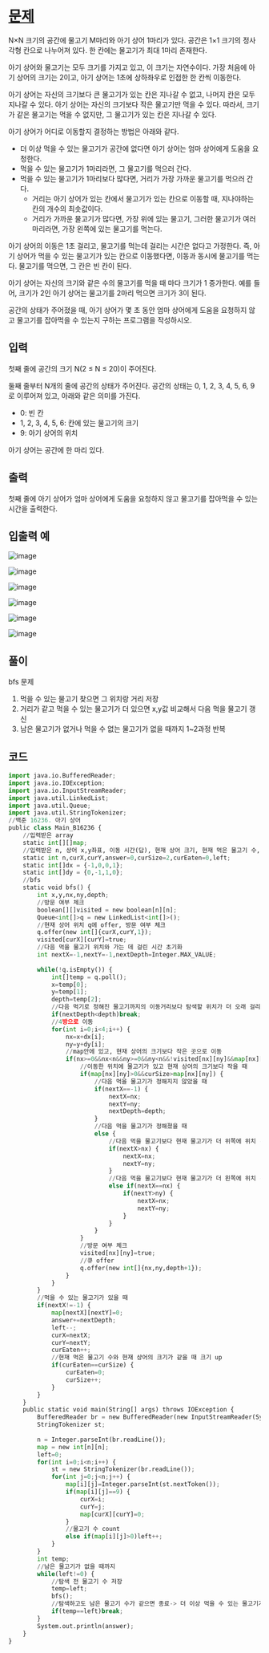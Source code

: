 # [문제](https://www.acmicpc.net/problem/16236)  
N×N 크기의 공간에 물고기 M마리와 아기 상어 1마리가 있다. 공간은 1×1 크기의 정사각형 칸으로 나누어져 있다. 한 칸에는 물고기가 최대 1마리 존재한다.

아기 상어와 물고기는 모두 크기를 가지고 있고, 이 크기는 자연수이다. 가장 처음에 아기 상어의 크기는 2이고, 아기 상어는 1초에 상하좌우로 인접한 한 칸씩 이동한다.

아기 상어는 자신의 크기보다 큰 물고기가 있는 칸은 지나갈 수 없고, 나머지 칸은 모두 지나갈 수 있다. 아기 상어는 자신의 크기보다 작은 물고기만 먹을 수 있다. 따라서, 크기가 같은 물고기는 먹을 수 없지만, 그 물고기가 있는 칸은 지나갈 수 있다.

아기 상어가 어디로 이동할지 결정하는 방법은 아래와 같다.

- 더 이상 먹을 수 있는 물고기가 공간에 없다면 아기 상어는 엄마 상어에게 도움을 요청한다.
- 먹을 수 있는 물고기가 1마리라면, 그 물고기를 먹으러 간다.
- 먹을 수 있는 물고기가 1마리보다 많다면, 거리가 가장 가까운 물고기를 먹으러 간다.
    - 거리는 아기 상어가 있는 칸에서 물고기가 있는 칸으로 이동할 때, 지나야하는 칸의 개수의 최솟값이다.
    - 거리가 가까운 물고기가 많다면, 가장 위에 있는 물고기, 그러한 물고기가 여러마리라면, 가장 왼쪽에 있는 물고기를 먹는다.

아기 상어의 이동은 1초 걸리고, 물고기를 먹는데 걸리는 시간은 없다고 가정한다. 즉, 아기 상어가 먹을 수 있는 물고기가 있는 칸으로 이동했다면, 이동과 동시에 물고기를 먹는다. 물고기를 먹으면, 그 칸은 빈 칸이 된다.

아기 상어는 자신의 크기와 같은 수의 물고기를 먹을 때 마다 크기가 1 증가한다. 예를 들어, 크기가 2인 아기 상어는 물고기를 2마리 먹으면 크기가 3이 된다.

공간의 상태가 주어졌을 때, 아기 상어가 몇 초 동안 엄마 상어에게 도움을 요청하지 않고 물고기를 잡아먹을 수 있는지 구하는 프로그램을 작성하시오.


## 입력  
첫째 줄에 공간의 크기 N(2 ≤ N ≤ 20)이 주어진다.

둘째 줄부터 N개의 줄에 공간의 상태가 주어진다. 공간의 상태는 0, 1, 2, 3, 4, 5, 6, 9로 이루어져 있고, 아래와 같은 의미를 가진다.

- 0: 빈 칸
- 1, 2, 3, 4, 5, 6: 칸에 있는 물고기의 크기
- 9: 아기 상어의 위치

아기 상어는 공간에 한 마리 있다.
## 출력  
첫째 줄에 아기 상어가 엄마 상어에게 도움을 요청하지 않고 물고기를 잡아먹을 수 있는 시간을 출력한다.



## 입출력 예  
![image](https://user-images.githubusercontent.com/59672592/155253010-c0f3a70b-6c0a-4984-ab6a-f2d4d2524232.png)

![image](https://user-images.githubusercontent.com/59672592/155253030-29d6399b-07b1-480e-8bda-6d1c199fa82d.png)

![image](https://user-images.githubusercontent.com/59672592/155253045-55e0ca70-7dd5-4d8e-ab50-66bce4cc52e6.png)

![image](https://user-images.githubusercontent.com/59672592/155253063-d27b9956-2e85-47b0-ab06-b88acd5777be.png)

![image](https://user-images.githubusercontent.com/59672592/155253074-92e045f5-5ce0-4edb-b6f7-5f90cb61cf39.png)

![image](https://user-images.githubusercontent.com/59672592/155253091-f503c6b8-137a-4f93-a9ee-7bc576979119.png)


## 풀이  
bfs 문제  

1. 먹을 수 있는 물고기 찾으면 그 위치랑 거리 저장
1. 거리가 같고 먹을 수 있는 물고기가 더 있으면 x,y값 비교해서 다음 먹을 물고기 갱신
1. 남은 물고기가 없거나 먹을 수 없는 물고기가 없을 때까지 1~2과정 반복

## 코드  

```python
import java.io.BufferedReader;
import java.io.IOException;
import java.io.InputStreamReader;
import java.util.LinkedList;
import java.util.Queue;
import java.util.StringTokenizer;
//백준 16236. 아기 상어
public class Main_B16236 {
	//입력받은 array
	static int[][]map;
	//입력받은 n, 상어 x,y좌표, 이동 시간(답), 현재 상어 크기, 현재 먹은 물고기 수, 남은 물고기 수
	static int n,curX,curY,answer=0,curSize=2,curEaten=0,left;
	static int[]dx = {-1,0,0,1};
	static int[]dy = {0,-1,1,0};
	//bfs
	static void bfs() {
		int x,y,nx,ny,depth;
		//방문 여부 체크
		boolean[][]visited = new boolean[n][n];
		Queue<int[]>q = new LinkedList<int[]>();
		//현재 상어 위치 q에 offer, 방문 여부 체크
		q.offer(new int[]{curX,curY,1});
		visited[curX][curY]=true;
		//다음 먹을 물고기 위치와 가는 데 걸린 시간 초기화
		int nextX=-1,nextY=-1,nextDepth=Integer.MAX_VALUE;
		
		while(!q.isEmpty()) {
			int[]temp = q.poll();
			x=temp[0];
			y=temp[1];
			depth=temp[2];
			//다음 먹기로 정해진 물고기까지의 이동거리보다 탐색할 위치가 더 오래 걸리면 탐색 종료
			if(nextDepth<depth)break;
			//4방으로 이동
			for(int i=0;i<4;i++) {
				nx=x+dx[i];
				ny=y+dy[i];
				//map안에 있고, 현재 상어의 크기보다 작은 곳으로 이동
				if(nx>=0&&nx<n&&ny>=0&&ny<n&&!visited[nx][ny]&&map[nx][ny]<=curSize) {
					//이동한 위치에 물고기가 있고 현재 상어의 크기보다 작을 때
					if(map[nx][ny]>0&&curSize>map[nx][ny]) {
						//다음 먹을 물고기가 정해지지 않았을 때
						if(nextX==-1) {
							nextX=nx;
							nextY=ny;
							nextDepth=depth;
						}
						//다음 먹을 물고기가 정해졌을 때
						else {
							//다음 먹을 물고기보다 현재 물고기가 더 위쪽에 위치 -> 다음 먹을 물고기 변경
							if(nextX>nx) {
								nextX=nx;
								nextY=ny;
							}
							//다음 먹을 물고기보다 현재 물고기가 더 왼쪽에 위치 -> 다음 먹을 물고기 변경
							else if(nextX==nx) {
								if(nextY>ny) {
									nextX=nx;
									nextY=ny;
								}							
							}
						}
					}
					//방문 여부 체크
					visited[nx][ny]=true;
					//큐 offer
					q.offer(new int[]{nx,ny,depth+1});
				}
			}
		}
		//먹을 수 있는 물고기가 있을 때
		if(nextX!=-1) {
			map[nextX][nextY]=0;
			answer+=nextDepth;
			left--;
			curX=nextX;
			curY=nextY;
			curEaten++;
			//현재 먹은 물고기 수와 현재 상어의 크기가 같을 때 크기 up
			if(curEaten==curSize) {
				curEaten=0;
				curSize++;
			}
		}
	}
	public static void main(String[] args) throws IOException {
		BufferedReader br = new BufferedReader(new InputStreamReader(System.in));
		StringTokenizer st;
		
		n = Integer.parseInt(br.readLine());
		map = new int[n][n];
		left=0;
		for(int i=0;i<n;i++) {
			st = new StringTokenizer(br.readLine());
			for(int j=0;j<n;j++) {
				map[i][j]=Integer.parseInt(st.nextToken());
				if(map[i][j]==9) {
					curX=i;
					curY=j;
					map[curX][curY]=0;
				}
				//물고기 수 count
				else if(map[i][j]>0)left++;
			}
		}
		int temp;
		//남은 물고기가 없을 때까지
		while(left!=0) {
			//탐색 전 물고기 수 저장 
			temp=left;
			bfs();
			//탐색하고도 남은 물고기 수가 같으면 종료-> 더 이상 먹을 수 있는 물고기가 없음
			if(temp==left)break;
		}
		System.out.println(answer);
	}
}

```
